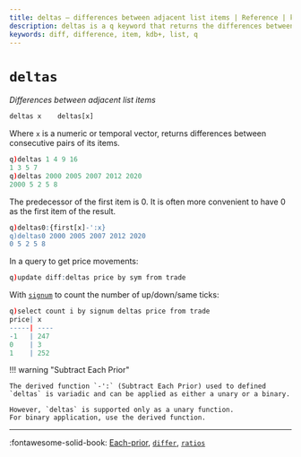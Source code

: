 ```yaml
---
title: deltas – differences between adjacent list items | Reference | kdb+ and q documentation
description: deltas is a q keyword that returns the differences between adjacent list items.
keywords: diff, difference, item, kdb+, list, q
---
```

# `deltas`

_Differences between adjacent list items_





```txt
deltas x    deltas[x]
```

Where `x` is a numeric or temporal vector, returns differences between consecutive pairs of its items.

```q
q)deltas 1 4 9 16
1 3 5 7
q)deltas 2000 2005 2007 2012 2020
2000 5 2 5 8
```

The predecessor of the first item is 0. 
It is often more convenient to have 0 as the first item of the result.

```q
q)deltas0:{first[x]-':x}
q)deltas0 2000 2005 2007 2012 2020
0 5 2 5 8
```

In a query to get price movements:

```q
q)update diff:deltas price by sym from trade
```

With [`signum`](signum.md) to count the number of up/down/same ticks:

```q
q)select count i by signum deltas price from trade
price| x
-----| ----
-1   | 247
0    | 3
1    | 252
```

!!! warning "Subtract Each Prior"

    The derived function `-':` (Subtract Each Prior) used to defined `deltas` is variadic and can be applied as either a unary or a binary.

    However, `deltas` is supported only as a unary function.
    For binary application, use the derived function.


----

:fontawesome-solid-book:
[Each-prior](maps.md#each-prior), [`differ`](differ.md), [`ratios`](ratios.md)


